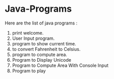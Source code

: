 # Java-Programs

Here are the list of java programs :
1) print welcome. 
2) User Input program.
3) program to show current time.
4) to convert Fahrenheit to Celsius.
5) program to compute area.
6) Program to Display Unicode 
7) Program to Compute Area With Console Input
8) Program to play


